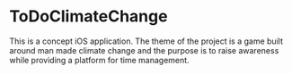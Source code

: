 # ToDoClimateChange
This is a concept iOS application. The theme of the project is a game built around man made climate change and the purpose is to raise awareness while providing a platform for time management. 
